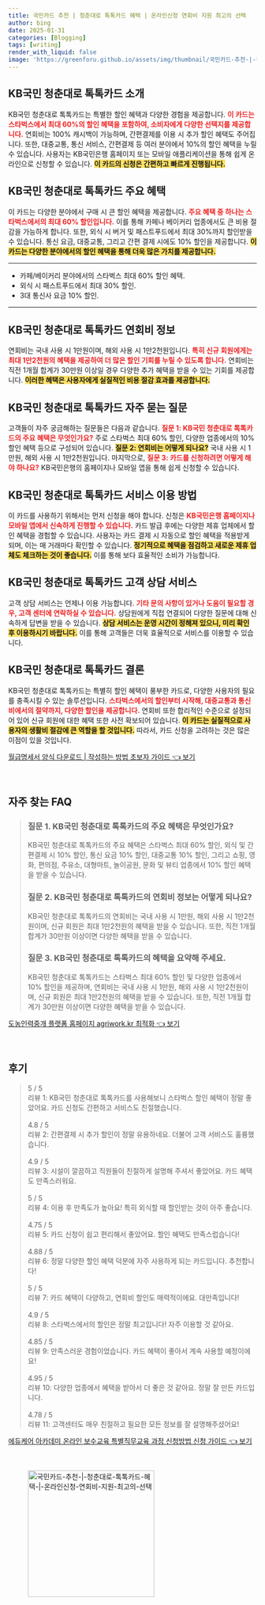 ```yaml
---
title: 국민카드 추천 | 청춘대로 톡톡카드 혜택 | 온라인신청 연회비 지원 최고의 선택
author: bing
date: 2025-01-31
categories: [Blogging]
tags: [writing]
render_with_liquid: false
image: 'https://greenforu.github.io/assets/img/thumbnail/국민카드-추천-|-청춘대로-톡톡카드-혜택-|-온라인신청-연회비-지원-최고의-선택.webp'
---
```



<h2 id='KB국민_청춘대로_톡톡카드_소개'>KB국민 청춘대로 톡톡카드 소개</h2>

<p>KB국민 청춘대로 톡톡카드는 특별한 할인 혜택과 다양한 경험을 제공합니다. <b><span style="color: #ee2323;">이 카드는 스타벅스에서 최대 60%의 할인 혜택을 포함하여, 소비자에게 다양한 선택지를 제공합니다.</span></b> 연회비는 100% 캐시백이 가능하며, 간편결제를 이용 시 추가 할인 혜택도 주어집니다. 또한, 대중교통, 통신 서비스, 간편결제 등 여러 분야에서 10%의 할인 혜택을 누릴 수 있습니다. 사용자는 KB국민은행 홈페이지 또는 모바일 애플리케이션을 통해 쉽게 온라인으로 신청할 수 있습니다. <b><span style="background-color: #ffe066;">이 카드의 신청은 간편하고 빠르게 진행됩니다.</span></b></p>

<h2 id='주요_혜택'>KB국민 청춘대로 톡톡카드 주요 혜택</h2>

<p>이 카드는 다양한 분야에서 구매 시 큰 할인 혜택을 제공합니다. <b><span style="color: #ee2323;">주요 혜택 중 하나는 스타벅스에서의 최대 60% 할인입니다.</span></b> 이를 통해 카페나 베이커리 업종에서도 큰 비용 절감을 가능하게 합니다. 또한, 외식 시 버거 및 패스트푸드에서 최대 30%까지 할인받을 수 있습니다. 통신 요금, 대중교통, 그리고 간편 결제 시에도 10% 할인을 제공합니다. <b><span style="background-color: #ffe066;">이 카드는 다양한 분야에서의 할인 혜택을 통해 더욱 많은 가치를 제공합니다.</span></b></p>

<hr />

<ul>
    <li>카페/베이커리 분야에서의 스타벅스 최대 60% 할인 혜택.</li>
    <li>외식 시 패스트푸드에서 최대 30% 할인.</li>
    <li>3대 통신사 요금 10% 할인.</li>
</ul>

<hr />

<h2 id='연회비_정보'>KB국민 청춘대로 톡톡카드 연회비 정보</h2>

<p>연회비는 국내 사용 시 1만원이며, 해외 사용 시 1만2천원입니다. <b><span style="color: #ee2323;">특히 신규 회원에게는 최대 1만2천원의 혜택을 제공하여 더 많은 할인 기회를 누릴 수 있도록 합니다.</span></b> 연회비는 직전 1개월 합계가 30만원 이상일 경우 다양한 추가 혜택을 받을 수 있는 기회를 제공합니다. <b><span style="background-color: #ffe066;">이러한 혜택은 사용자에게 실질적인 비용 절감 효과를 제공합니다.</span></b></p>

<h2 id='자주_묻는_질문'>KB국민 청춘대로 톡톡카드 자주 묻는 질문</h2>

<p>고객들이 자주 궁금해하는 질문들은 다음과 같습니다. <b><span style="color: #ee2323;">질문 1: KB국민 청춘대로 톡톡카드의 주요 혜택은 무엇인가요?</span></b> 주로 스타벅스 최대 60% 할인, 다양한 업종에서의 10% 할인 혜택 등으로 구성되어 있습니다. <b><span style="background-color: #ffe066;">질문 2: 연회비는 어떻게 되나요?</span></b> 국내 사용 시 1만원, 해외 사용 시 1만2천원입니다. 마지막으로, <b><span style="color: #ee2323;">질문 3: 카드를 신청하려면 어떻게 해야 하나요?</span></b> KB국민은행의 홈페이지나 모바일 앱을 통해 쉽게 신청할 수 있습니다.</p>

<h2 id='서비스_이용_방법'>KB국민 청춘대로 톡톡카드 서비스 이용 방법</h2>

<p>이 카드를 사용하기 위해서는 먼저 신청을 해야 합니다. 신청은 <b><span style="color: #ee2323;">KB국민은행 홈페이지나 모바일 앱에서 신속하게 진행할 수 있습니다.</span></b> 카드 발급 후에는 다양한 제휴 업체에서 할인 혜택을 경험할 수 있습니다. 사용자는 카드 결제 시 자동으로 할인 혜택을 적용받게 되며, 이는 매 거래마다 확인할 수 있습니다. <b><span style="background-color: #ffe066;">정기적으로 혜택을 점검하고 새로운 제휴 업체도 체크하는 것이 좋습니다.</span></b> 이를 통해 보다 효율적인 소비가 가능합니다.</p>

<h2 id='고객_전화_상담_서비스'>KB국민 청춘대로 톡톡카드 고객 상담 서비스</h2>

<p>고객 상담 서비스는 언제나 이용 가능합니다. <b><span style="color: #ee2323;">기타 문의 사항이 있거나 도움이 필요할 경우, 고객 센터에 연락하실 수 있습니다.</span></b> 상담원에게 직접 연결되어 다양한 질문에 대해 신속하게 답변을 받을 수 있습니다. <b><span style="background-color: #ffe066;">상담 서비스는 운영 시간이 정해져 있으니, 미리 확인 후 이용하시기 바랍니다.</span></b> 이를 통해 고객들은 더욱 효율적으로 서비스를 이용할 수 있습니다.</p>

<h2 id='결론'>KB국민 청춘대로 톡톡카드 결론</h2>

<p>KB국민 청춘대로 톡톡카드는 특별히 할인 혜택이 풍부한 카드로, 다양한 사용자의 필요를 충족시킬 수 있는 솔루션입니다. <b><span style="color: #ee2323;">스타벅스에서의 할인부터 시작해, 대중교통과 통신비에서의 절약까지, 다양한 할인을 제공합니다.</span></b> 연회비 또한 합리적인 수준으로 설정되어 있어 신규 회원에 대한 혜택 또한 사전 확보되어 있습니다. <b><span style="background-color: #ffe066;">이 카드는 실질적으로 사용자의 생활비 절감에 큰 역할을 할 것입니다.</span></b> 따라서, 카드 신청을 고려하는 것은 많은 이점이 있을 것입니다.</p>


<p><a class="click-button" title="월급명세서 양식 다운로드 | 작성하는 방법 초보자 가이드" href="https://greenforu.github.io/posts/%EC%9B%94%EA%B8%89%EB%AA%85%EC%84%B8%EC%84%9C-%EC%96%91%EC%8B%9D-%EB%8B%A4%EC%9A%B4%EB%A1%9C%EB%93%9C-%EC%9E%91%EC%84%B1%ED%95%98%EB%8A%94-%EB%B0%A9%EB%B2%95-%EC%B4%88%EB%B3%B4%EC%9E%90-%EA%B0%80%EC%9D%B4%EB%93%9C/" rel="dofollow">월급명세서 양식 다운로드 | 작성하는 방법 초보자 가이드 👈 보기</a></p><br>
<h2 id='자주_찾는_FAQ'>자주 찾는 FAQ</h2>
<div itemscope="" itemtype="https://schema.org/FAQPage"> 
<blockquote> 
<div itemscope="" itemprop="mainEntity" itemtype="https://schema.org/Question"> 
<h3 itemprop="name">질문 1. KB국민 청춘대로 톡톡카드의 주요 혜택은 무엇인가요?</h3> 
<div itemscope="" itemprop="acceptedAnswer" itemtype="https://schema.org/Answer"> 
<span itemprop="text"> 
<p>KB국민 청춘대로 톡톡카드의 주요 혜택은 스타벅스 최대 60% 할인, 외식 및 간편결제 시 10% 할인, 통신 요금 10% 할인, 대중교통 10% 할인, 그리고 쇼핑, 영화, 편의점, 주유소, 대형마트, 놀이공원, 문화 및 뷰티 업종에서 10% 할인 혜택을 받을 수 있습니다.</p> 
</span> 
</div> 
</div> 

<div itemscope="" itemprop="mainEntity" itemtype="https://schema.org/Question"> 
<h3 itemprop="name">질문 2. KB국민 청춘대로 톡톡카드의 연회비 정보는 어떻게 되나요?</h3> 
<div itemscope="" itemprop="acceptedAnswer" itemtype="https://schema.org/Answer"> 
<span itemprop="text"> 
<p>KB국민 청춘대로 톡톡카드의 연회비는 국내 사용 시 1만원, 해외 사용 시 1만2천원이며, 신규 회원은 최대 1만2천원의 혜택을 받을 수 있습니다. 또한, 직전 1개월 합계가 30만원 이상이면 다양한 혜택을 받을 수 있습니다.</p> 
</span> 
</div> 
</div> 

<div itemscope="" itemprop="mainEntity" itemtype="https://schema.org/Question"> 
<h3 itemprop="name">질문 3. KB국민 청춘대로 톡톡카드의 혜택을 요약해 주세요.</h3> 
<div itemscope="" itemprop="acceptedAnswer" itemtype="https://schema.org/Answer"> 
<span itemprop="text"> 
<p>KB국민 청춘대로 톡톡카드는 스타벅스 최대 60% 할인 및 다양한 업종에서 10% 할인을 제공하며, 연회비는 국내 사용 시 1만원, 해외 사용 시 1만2천원이며, 신규 회원은 최대 1만2천원의 혜택을 받을 수 있습니다. 또한, 직전 1개월 합계가 30만원 이상이면 다양한 혜택을 받을 수 있습니다.</p> 
</span> 
</div> 
</div> 
</blockquote> 
</div>
<p><a class="click-button" title="도농인력중개 플랫폼 홈페이지 agriwork.kr 최적화" href="https://greenforu.github.io/posts/%EB%8F%84%EB%86%8D%EC%9D%B8%EB%A0%A5%EC%A4%91%EA%B0%9C-%ED%94%8C%EB%9E%AB%ED%8F%BC-%ED%99%88%ED%8E%98%EC%9D%B4%EC%A7%80-agriwork.kr-%EC%B5%9C%EC%A0%81%ED%99%94/" rel="dofollow">도농인력중개 플랫폼 홈페이지 agriwork.kr 최적화 👈 보기</a></p><br>
<h2 id='후기'>후기</h2>
<div itemscope itemtype="https://schema.org/Product">
  <blockquote>
  <div itemprop="review" itemscope itemtype="https://schema.org/Review">
      <div itemprop="reviewRating" itemscope itemtype="https://schema.org/Rating"> <span itemprop="ratingValue">5</span> / <span itemprop="bestRating">5</span> </div>
      <span itemprop="reviewBody">리뷰 1: KB국민 청춘대로 톡톡카드를 사용해보니 스타벅스 할인 혜택이 정말 좋았어요. 카드 신청도 간편하고 서비스도 친절했습니다.</span>
  </div>
  <br>
  <div itemprop="review" itemscope itemtype="https://schema.org/Review">
      <div itemprop="reviewRating" itemscope itemtype="https://schema.org/Rating"> <span itemprop="ratingValue">4.8</span> / <span itemprop="bestRating">5</span> </div>
      <span itemprop="reviewBody">리뷰 2: 간편결제 시 추가 할인이 정말 유용하네요. 더불어 고객 서비스도 훌륭했습니다.</span>
  </div>
  <br>
  <div itemprop="review" itemscope itemtype="https://schema.org/Review">
      <div itemprop="reviewRating" itemscope itemtype="https://schema.org/Rating"> <span itemprop="ratingValue">4.9</span> / <span itemprop="bestRating">5</span> </div>
      <span itemprop="reviewBody">리뷰 3: 시설이 깔끔하고 직원들이 친절하게 설명해 주셔서 좋았어요. 카드 혜택도 만족스러워요.</span>
  </div>
  <br>
  <div itemprop="review" itemscope itemtype="https://schema.org/Review">
      <div itemprop="reviewRating" itemscope itemtype="https://schema.org/Rating"> <span itemprop="ratingValue">5</span> / <span itemprop="bestRating">5</span> </div>
      <span itemprop="reviewBody">리뷰 4: 이용 후 만족도가 높아요! 특히 외식할 때 할인받는 것이 아주 좋습니다.</span>
  </div>
  <br>
  <div itemprop="review" itemscope itemtype="https://schema.org/Review">
      <div itemprop="reviewRating" itemscope itemtype="https://schema.org/Rating"> <span itemprop="ratingValue">4.75</span> / <span itemprop="bestRating">5</span> </div>
      <span itemprop="reviewBody">리뷰 5: 카드 신청이 쉽고 편리해서 좋았어요. 할인 혜택도 만족스럽습니다!</span>
  </div>
  <br>
  <div itemprop="review" itemscope itemtype="https://schema.org/Review">
      <div itemprop="reviewRating" itemscope itemtype="https://schema.org/Rating"> <span itemprop="ratingValue">4.88</span> / <span itemprop="bestRating">5</span> </div>
      <span itemprop="reviewBody">리뷰 6: 정말 다양한 할인 혜택 덕분에 자주 사용하게 되는 카드입니다. 추천합니다!</span>
  </div>
  <br>
  <div itemprop="review" itemscope itemtype="https://schema.org/Review">
      <div itemprop="reviewRating" itemscope itemtype="https://schema.org/Rating"> <span itemprop="ratingValue">5</span> / <span itemprop="bestRating">5</span> </div>
      <span itemprop="reviewBody">리뷰 7: 카드 혜택이 다양하고, 연회비 할인도 매력적이에요. 대만족입니다!</span>
  </div>
  <br>
  <div itemprop="review" itemscope itemtype="https://schema.org/Review">
      <div itemprop="reviewRating" itemscope itemtype="https://schema.org/Rating"> <span itemprop="ratingValue">4.9</span> / <span itemprop="bestRating">5</span> </div>
      <span itemprop="reviewBody">리뷰 8: 스타벅스에서의 할인은 정말 최고입니다! 자주 이용할 것 같아요.</span>
  </div>
  <br>
  <div itemprop="review" itemscope itemtype="https://schema.org/Review">
      <div itemprop="reviewRating" itemscope itemtype="https://schema.org/Rating"> <span itemprop="ratingValue">4.85</span> / <span itemprop="bestRating">5</span> </div>
      <span itemprop="reviewBody">리뷰 9: 만족스러운 경험이었습니다. 카드 혜택이 좋아서 계속 사용할 예정이에요!</span>
  </div>
  <br>
  <div itemprop="review" itemscope itemtype="https://schema.org/Review">
      <div itemprop="reviewRating" itemscope itemtype="https://schema.org/Rating"> <span itemprop="ratingValue">4.95</span> / <span itemprop="bestRating">5</span> </div>
      <span itemprop="reviewBody">리뷰 10: 다양한 업종에서 혜택을 받아서 더 좋은 것 같아요. 정말 잘 만든 카드입니다.</span>
  </div>
  <br>
  <div itemprop="review" itemscope itemtype="https://schema.org/Review">
      <div itemprop="reviewRating" itemscope itemtype="https://schema.org/Rating"> <span itemprop="ratingValue">4.78</span> / <span itemprop="bestRating">5</span> </div>
      <span itemprop="reviewBody">리뷰 11: 고객센터도 매우 친절하고 필요한 모든 정보를 잘 설명해주셨어요!</span>
  </div>
  </blockquote>
</div>
<p><a class="click-button" title="에듀케어 아카데미 온라인 보수교육 특별직무교육 과정 신청방법 신청 가이드" href="https://greenforu.github.io/posts/%EC%97%90%EB%93%80%EC%BC%80%EC%96%B4-%EC%95%84%EC%B9%B4%EB%8D%B0%EB%AF%B8-%EC%98%A8%EB%9D%BC%EC%9D%B8-%EB%B3%B4%EC%88%98%EA%B5%90%EC%9C%A1-%ED%8A%B9%EB%B3%84%EC%A7%81%EB%AC%B4%EA%B5%90%EC%9C%A1-%EA%B3%BC%EC%A0%95-%EC%8B%A0%EC%B2%AD%EB%B0%A9%EB%B2%95-%EC%8B%A0%EC%B2%AD-%EA%B0%80%EC%9D%B4%EB%93%9C/" rel="dofollow">에듀케어 아카데미 온라인 보수교육 특별직무교육 과정 신청방법 신청 가이드 👈 보기</a></p><br>
<figure class="image"><img src="https://greenforu.github.io/assets/img/thumbnail/국민카드-추천-|-청춘대로-톡톡카드-혜택-|-온라인신청-연회비-지원-최고의-선택.webp" alt="국민카드-추천-|-청춘대로-톡톡카드-혜택-|-온라인신청-연회비-지원-최고의-선택" width="256" height="256"></figure>